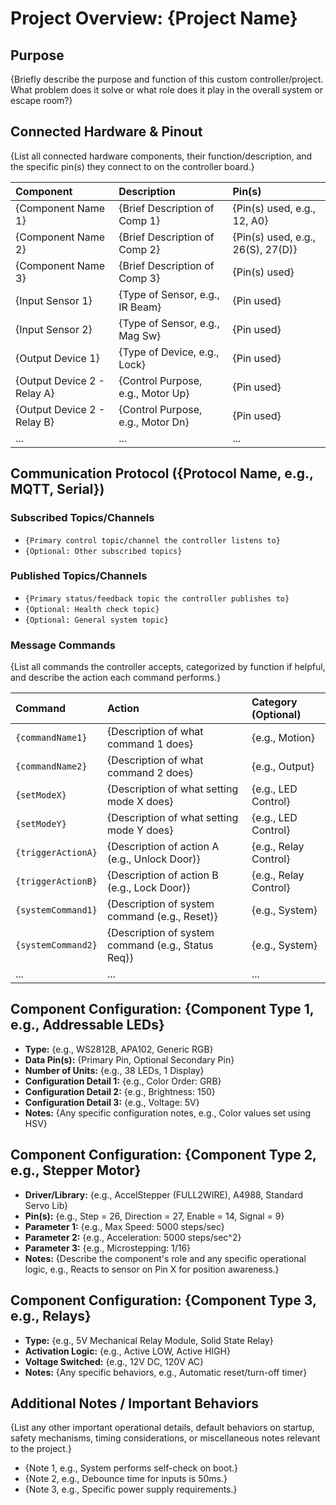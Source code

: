 # Project Overview: {Project Name}

## Purpose

{Briefly describe the purpose and function of this custom controller/project. What problem does it solve or what role does it play in the overall system or escape room?}

## Connected Hardware & Pinout

{List all connected hardware components, their function/description, and the specific pin(s) they connect to on the controller board.}

|**Component**|**Description**|**Pin(s)**|
|:--|:--|:--|
|{Component Name 1}|{Brief Description of Comp 1}|{Pin(s) used, e.g., 12, A0}|
|{Component Name 2}|{Brief Description of Comp 2}|{Pin(s) used, e.g., 26(S), 27(D)}|
|{Component Name 3}|{Brief Description of Comp 3}|{Pin(s) used}|
|{Input Sensor 1}|{Type of Sensor, e.g., IR Beam}|{Pin used}|
|{Input Sensor 2}|{Type of Sensor, e.g., Mag Sw}|{Pin used}|
|{Output Device 1}|{Type of Device, e.g., Lock}|{Pin used}|
|{Output Device 2 - Relay A}|{Control Purpose, e.g., Motor Up}|{Pin used}|
|{Output Device 2 - Relay B}|{Control Purpose, e.g., Motor Dn}|{Pin used}|
|...|...|...|

## Communication Protocol ({Protocol Name, e.g., MQTT, Serial})

### Subscribed Topics/Channels

- `{Primary control topic/channel the controller listens to}`
- `{Optional: Other subscribed topics}`

### Published Topics/Channels

- `{Primary status/feedback topic the controller publishes to}`
- `{Optional: Health check topic}`
- `{Optional: General system topic}`

### Message Commands

{List all commands the controller accepts, categorized by function if helpful, and describe the action each command performs.}

|**Command**|**Action**|**Category (Optional)**|
|:--|:--|:--|
|`{commandName1}`|{Description of what command 1 does}|{e.g., Motion}|
|`{commandName2}`|{Description of what command 2 does}|{e.g., Output}|
|`{setModeX}`|{Description of what setting mode X does}|{e.g., LED Control}|
|`{setModeY}`|{Description of what setting mode Y does}|{e.g., LED Control}|
|`{triggerActionA}`|{Description of action A (e.g., Unlock Door)}|{e.g., Relay Control}|
|`{triggerActionB}`|{Description of action B (e.g., Lock Door)}|{e.g., Relay Control}|
|`{systemCommand1}`|{Description of system command (e.g., Reset)}|{e.g., System}|
|`{systemCommand2}`|{Description of system command (e.g., Status Req)}|{e.g., System}|
|...|...|...|


## Component Configuration: {Component Type 1, e.g., Addressable LEDs}

- **Type:** {e.g., WS2812B, APA102, Generic RGB}
- **Data Pin(s):** {Primary Pin, Optional Secondary Pin}
- **Number of Units:** {e.g., 38 LEDs, 1 Display}
- **Configuration Detail 1:** {e.g., Color Order: GRB}
- **Configuration Detail 2:** {e.g., Brightness: 150}
- **Configuration Detail 3:** {e.g., Voltage: 5V}
- **Notes:** {Any specific configuration notes, e.g., Color values set using HSV}

## Component Configuration: {Component Type 2, e.g., Stepper Motor}

- **Driver/Library:** {e.g., AccelStepper (FULL2WIRE), A4988, Standard Servo Lib}
- **Pin(s):** {e.g., Step = 26, Direction = 27, Enable = 14, Signal = 9}
- **Parameter 1:** {e.g., Max Speed: 5000 steps/sec}
- **Parameter 2:** {e.g., Acceleration: 5000 steps/sec^2}
- **Parameter 3:** {e.g., Microstepping: 1/16}
- **Notes:** {Describe the component's role and any specific operational logic, e.g., Reacts to sensor on Pin X for position awareness.}

## Component Configuration: {Component Type 3, e.g., Relays}

- **Type:** {e.g., 5V Mechanical Relay Module, Solid State Relay}
- **Activation Logic:** {e.g., Active LOW, Active HIGH}
- **Voltage Switched:** {e.g., 12V DC, 120V AC}
- **Notes:** {Any specific behaviors, e.g., Automatic reset/turn-off timer}

## Additional Notes / Important Behaviors

{List any other important operational details, default behaviors on startup, safety mechanisms, timing considerations, or miscellaneous notes relevant to the project.}

- {Note 1, e.g., System performs self-check on boot.}
- {Note 2, e.g., Debounce time for inputs is 50ms.}
- {Note 3, e.g., Specific power supply requirements.}